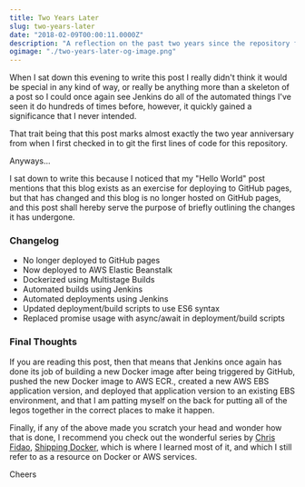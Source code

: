 ```yaml
---
title: Two Years Later
slug: two-years-later
date: "2018-02-09T00:00:11.0000Z"
description: "A reflection on the past two years since the repository for this blog was created."
ogimage: "./two-years-later-og-image.png"
---
```


When I sat down this evening to write this post I really didn't think it would be special in any kind of way, or really be anything more than a skeleton of a post so I could once again see Jenkins do all of the automated things I've seen it do hundreds of times before, however, it quickly gained a significance that I never intended.

That trait being that this post marks almost exactly the two year anniversary from when I first checked in to git the first lines of code for this repository.

Anyways...

I sat down to write this because I noticed that my "Hello World" post mentions that this blog exists as an exercise for deploying to GitHub pages, but that has changed and this blog is no longer hosted on GitHub pages, and this post shall hereby serve the purpose of briefly outlining the changes it has undergone.

### Changelog

* No longer deployed to GitHub pages
* Now deployed to AWS Elastic Beanstalk
* Dockerized using Multistage Builds
* Automated builds using Jenkins
* Automated deployments using Jenkins
* Updated deployment/build scripts to use ES6 syntax
* Replaced promise usage with async/await in deployment/build scripts

### Final Thoughts

If you are reading this post, then that means that Jenkins once again has done its job of building a new Docker image after being triggered by GitHub, pushed the new Docker image to AWS ECR., created a new AWS EBS application version, and deployed that application version to an existing EBS environment, and that I am patting myself on the back for putting all of the legos together in the correct places to make it happen.

Finally, if any of the above made you scratch your head and wonder how that is done, I recommend you check out the wonderful series by [Chris Fidao](https://twitter.com/fideloper), [Shipping Docker](https://shippingdocker.com), which is where I learned most of it, and which I still refer to as a resource on Docker or AWS services.

Cheers
